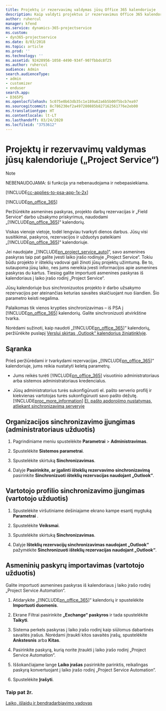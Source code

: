 ```yaml
---
title: Projektų ir rezervavimų valdymas jūsų Office 365 kalendoriuje
description: Kaip valdyti projektus ir rezervavimus Office 365 kalendoriuje?
author: ruhercul
manager: kfend
ms.service: dynamics-365-projectservice
ms.custom:
- dyn365-projectservice
ms.date: 8/03/2018
ms.topic: article
ms.prod: ''
ms.technology: ''
ms.assetid: 92428956-1058-4490-934f-907fbbdc8f25
ms.author: ruhercul
audience: Admin
search.audienceType:
- admin
- customizer
- enduser
search.app:
- D365PS
ms.openlocfilehash: 5c075e0b63db35c1e189a62a6b5b00f5bcb7ea97
ms.sourcegitcommit: 8c786230ef2a497280885b827162561776e2eb00
ms.translationtype: HT
ms.contentlocale: lt-LT
ms.lasthandoff: 03/24/2020
ms.locfileid: "3753612"
---
```

# <a name="manage-projects-and-bookings-in-your-calendar-project-service"></a>Projektų ir rezervavimų valdymas jūsų kalendoriuje („Project Service“)

> [!Note]
> NEBENAUDOJAMA: ši funkcija yra nebenaudojama ir nebepasiekiama.

[!INCLUDE[cc-applies-to-psa-app-1x-2x](../includes/cc-applies-to-psa-app-1x-2x.md)]

[!INCLUDE[pn_office_365](../includes/pn-office-365.md)] 

Peržiūrėkite asmenines paskyras, projekto darbų rezervacijas ir „Field Service“ darbo užsakymo priskyrimus, naudodami „[!INCLUDE[pn_office_365](../includes/pn-office-365.md)]“ kalendorių.  
  
 Viskas vienoje vietoje, todėl lengviau tvarkyti dienos darbus. Jūsų visi susitikimai, paskyros, rezervacijos ir užduotys pateikiami „[!INCLUDE[pn_office_365](../includes/pn-office-365.md)]“ kalendoriuje.  
  
 Jei naudojate „[!INCLUDE[pn_project_service_auto](../includes/pn-project-service-auto.md)]“, savo asmenines paskyras taip pat galite įvesti laiko įrašo rodinyje „Project Service“. Tokiu būdu projekto ir išteklių vadovai gali žinoti jūsų projektų užimtumą. Be to, sutaupoma jūsų laiko, nes jums nereikia įvesti informacijos apie asmenines paskyras du kartus. Tiesiog galite importuoti asmenines paskyras iš kalendoriaus į laiko įrašo rodinį „Project Service“.  
  
 Jūsų kalendoriuje bus sinchronizuotos projekto ir darbo užsakymo rezervacijos per ateinančias keturias savaites skaičiuojant nuo šiandien. Šio parametro keisti negalima.  
  
 Palaikomas tik vienos krypties sinchronizavimas – iš PSA į [!INCLUDE[pn_office_365](../includes/pn-office-365.md)] kalendorių. Galite sinchronizuoti atvirkštine tvarka. 
  
 Norėdami sužinoti, kaip naudoti „[!INCLUDE[pn_office_365](../includes/pn-office-365.md)]“ kalendorių, peržiūrėkite puslapį [Verslui skirtas „Outlook“ kalendorius žiniatinklyje](https://support.office.com/article/Calendar-in-Outlook-on-the-web-for-business-5219c457-d1fe-4c2f-9032-1a816b88e936).  
  
## <a name="setup"></a>Sąranka  
 Prieš peržiūrėdami ir tvarkydami rezervacijas „[!INCLUDE[pn_office_365](../includes/pn-office-365.md)]“ kalendoriuje, jums reikia nustatyti keletą parametrų.  
  
- Jums reikės turėti [!INCLUDE[pn_office_365](../includes/pn-office-365.md)] visuotinio administratoriaus arba sistemos administratoriaus kredencialus.  
  
- Jūsų administratorius turės sukonfigūruoti el. pašto serverio profilį ir kiekvienas vartotojas turės sukonfigūruoti savo pašto dėžutę. [!INCLUDE[proc_more_information](../includes/proc-more-information.md)] [El. pašto apdorojimo nustatymas, atliekant sinchronizavimą serveryje](../admin/set-up-server-side-synchronization-of-email-appointments-contacts-and-tasks.md)  
  
## <a name="turn-on-synchronization-for-your-organization-admin-task"></a>Organizacijos sinchronizavimo įjungimas (administratoriaus užduotis)  
  
1.  Pagrindiniame meniu spustelėkite **Parametrai** > **Administravimas**.  
  
2.  Spustelėkite **Sistemos parametrai**.  
  
3.  Spustelėkite skirtuką **Sinchronizavimas**.  
  
4.  Dalyje **Pasirinkite, ar įgalinti išteklių rezervavimo sinchronizavimą** pasirinkite **Sinchronizuoti išteklių rezervacijas naudojant „Outlook“**.  
  
## <a name="turn-on-synchronization-for-your-user-profile-user-task"></a>Vartotojo profilio sinchronizavimo įjungimas (vartotojo užduotis)  
  
1.  Spustelėkite viršutiniame dešiniajame ekrano kampe esantį mygtuką **Parametrai** .  
  
2.  Spustelėkite **Veiksmai**.  
  
3.  Spustelėkite skirtuką **Sinchronizavimas**.  
  
4.  Dalyje **Išteklių rezervacijų sinchronizavimas naudojant „Outlook“** pažymėkite **Sinchronizuoti išteklių rezervacijas naudojant „Outlook“**.  
  
## <a name="import-your-personal-appointments-user-task"></a>Asmeninių paskyrų importavimas (vartotojo užduotis)  
 Galite importuoti asmenines paskyras iš kalendoriaus į laiko įrašo rodinį „Project Service Automation“.  
  
1. Atidarykite „[!INCLUDE[pn_office_365](../includes/pn-office-365.md)]“ kalendorių ir spustelėkite **Importuoti duomenis**.  
  
2. Ekrane Filtrai pasirinkite **„Exchange“ paskyros** ir tada spustelėkite **Taikyti**.  
  
3. Sistema perkels paskyras į laiko įrašo rodinį kaip siūlomus dabartinės savaitės įrašus. Norėdami įtraukti kitos savaitės įrašų, spustelėkite **Ankstesnis** arba **Kitas**.  
  
4. Pasirinkite paskyrą, kurią norite įtraukti į laiko įrašo rodinį „Project Service Automation“.  
  
5. Iššokančiajame lange **Laiko įrašas** pasirinkite parinktis, reikalingas paskyrą konvertuojant į laiko įrašo rodinį „Project Service Automation“.  
  
6. Spustelėkite **Įrašyti**.  
  
### <a name="see-also"></a>Taip pat žr.  
 [Laiko, išlaidų ir bendradarbiavimo vadovas](../project-service/time-expense-collaboration-guide.md)
